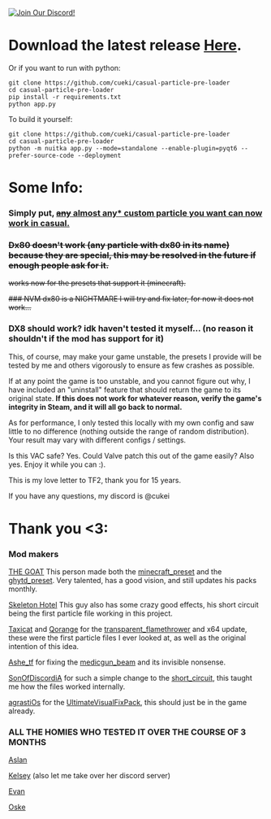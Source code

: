 [![Join Our Discord!](https://img.shields.io/badge/Discord-Join%20Us-7289DA.svg?style=for-the-badge&logo=discord&logoColor=white)](https://discord.com/invite/2SZbfXzKYQ)

# Download the latest release [Here](https://github.com/cueki/casual-particle-pre-loader/releases/).

Or if you want to run with python:

```
git clone https://github.com/cueki/casual-particle-pre-loader
cd casual-particle-pre-loader
pip install -r requirements.txt
python app.py
```
To build it yourself:
```
git clone https://github.com/cueki/casual-particle-pre-loader
cd casual-particle-pre-loader
python -m nuitka app.py --mode=standalone --enable-plugin=pyqt6 --prefer-source-code --deployment
```
# Some Info:

### Simply put, <ins> <s>any</s> almost any* custom particle you want can now work in casual. </ins>

### <s> Dx80 doesn't work (any particle with dx80 in its name) because they are special, this may be resolved in the future if enough people ask for it. </s>

<s> works now for the presets that support it (minecraft). </s>

<s> ### NVM dx80 is a NIGHTMARE I will try and fix later, for now it does not work...</s>

### DX8 should work? idk haven't tested it myself... (no reason it shouldn't if the mod has support for it)

This, of course, may make your game unstable, the presets I provide will be tested by me and others vigorously to ensure as few crashes as possible.

If at any point the game is too unstable, and you cannot figure out why, I have included an "uninstall" feature that should return the game to its original state. **If this does not work for whatever reason, verify the game's integrity in Steam, and it will all go back to normal.**

As for performance, I only tested this locally with my own config and saw little to no difference (nothing outside the range of random distribution). Your result may vary with different configs / settings.

Is this VAC safe? Yes. Could Valve patch this out of the game easily? Also yes. Enjoy it while you can :).

This is my love letter to TF2, thank you for 15 years.

If you have any questions, my discord is @cukei

# Thank you <3:
### Mod makers

[THE GOAT](https://gamebanana.com/members/2133251) This person made both the [minecraft_preset](https://gamebanana.com/mods/435309) and the [ghytd_preset](https://gamebanana.com/mods/451166). Very talented, has a good vision, and still updates his packs monthly. 

[Skeleton Hotel](https://gamebanana.com/members/1414545) This guy also has some crazy good effects, his short circuit being the first particle file working in this project.

[Taxicat](https://gamebanana.com/members/1333549) and [Qorange](https://gamebanana.com/members/2060075) for the [transparent_flamethrower](https://gamebanana.com/mods/348622) and x64 update, these were the first particle files I ever looked at, as well as the original intention of this idea.

[Ashe_tf](https://gamebanana.com/members/1932153) for fixing the [medicgun_beam](https://gamebanana.com/mods/437447) and its invisible nonsense.

[SonOfDiscordiA](https://gamebanana.com/members/2670597) for such a simple change to the [short_circuit](https://gamebanana.com/mods/446897), this taught me how the files worked internally. 

[agrastiOs](https://github.com/agrastiOs) for the [UltimateVisualFixPack](https://github.com/agrastiOs/Ultimate-TF2-Visual-Fix-Pack), this should just be in the game already.

### ALL THE HOMIES WHO TESTED IT OVER THE COURSE OF 3 MONTHS
[Aslan](https://steamcommunity.com/id/caninecrucifix/)

[Kelsey](https://steamcommunity.com/id/Kacey2K/) (also let me take over her discord server)

[Evan](https://steamcommunity.com/id/evanjesus/)

[Oske](https://steamcommunity.com/id/oskeB/)

